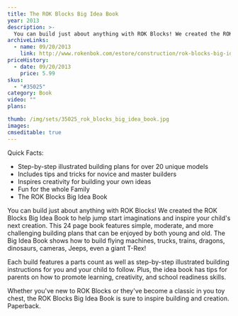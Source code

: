 ```yaml
---
title: The ROK Blocks Big Idea Book
year: 2013
description: >-
  You can build just about anything with ROK Blocks! We created the ROK Blocks Big Idea Book to help jump start imaginations and inspire your child's next creation. This 24 page book features simple, moderate, and more challenging building plans that can be enjoyed by both young and old. The Big Idea Book shows how to build flying machines, trucks, trains, dragons, dinosaurs, cameras, Jeeps, even a giant T-Rex!
archiveLinks:
  - name: 09/20/2013
    link: http://www.rokenbok.com/estore/construction/rok-blocks-big-idea-book
priceHistory:
  - date: 09/20/2013
    price: 5.99
skus:
  - "#35025"
category: Book
video: ""
plans:

thumb: /img/sets/35025_rok_blocks_big_idea_book.jpg
images:
cmseditable: true
---
```

Quick Facts:
  - Step-by-step illustrated building plans for over 20 unique models
  - Includes tips and tricks for novice and master builders
  - Inspires creativity for building your own ideas
  - Fun for the whole Family
  - The ROK Blocks Big Idea Book

You can build just about anything with ROK Blocks! We created the ROK Blocks Big Idea Book to help jump start imaginations and inspire your child's next creation. This 24 page book features simple, moderate, and more challenging building plans that can be enjoyed by both young and old. The Big Idea Book shows how to build flying machines, trucks, trains, dragons, dinosaurs, cameras, Jeeps, even a giant T-Rex!

Each build features a parts count as well as step-by-step illustrated building instructions for you and your child to follow.  Plus, the idea book has tips for parents on how to promote learning, creativity, and school readiness skills.

Whether you've new to ROK Blocks or they've become a classic in you toy chest, the ROK Blocks Big Idea Book is sure to inspire building and creation.  Paperback.
